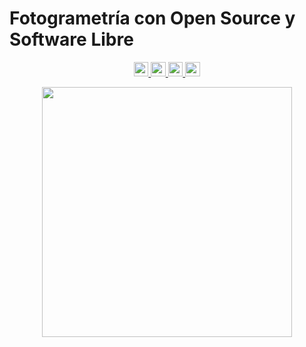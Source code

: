 # Fotogrametría con Open Source y Software Libre 

<p align= "center">
 <a href="https://www.linkedin.com/in/antonybarja/">
  <img src="https://img.shields.io/badge/Autor-Antony%20Barja-lightgrey?style=for-the-badge" height="23">
  </a>
 <a href="https://www.github.com/OpenDroneMap-Perú/">
 <img src="https://img.shields.io/badge/  OpenDroneMap-Perú-%230077B5.svg?&style=for-the-badge&logo=drone&logoColor="height=23.5>
 </a> 
  <a href="https://github.com/qgispe">
  <img src="https://img.shields.io/badge/qgis-3.14pi-%231DA1T2.svg?&style=for-the-badge&logo=qgis&logoColor=white" height="23.5">
  </a>
  <a>
  <a href="https://github.com/qgispe">
  <img src="https://img.shields.io/github/stars/barja8/CovidMapping_by_Province?style=for-the-badge" height="23.5">
  </a>
</p>




<p align="center">
 <a> 
 <img src='https://raw.githubusercontent.com/barja8/Workshop-ODM-IGB16/main/resources/slide.png' width=400> 
 </a>
</p>





